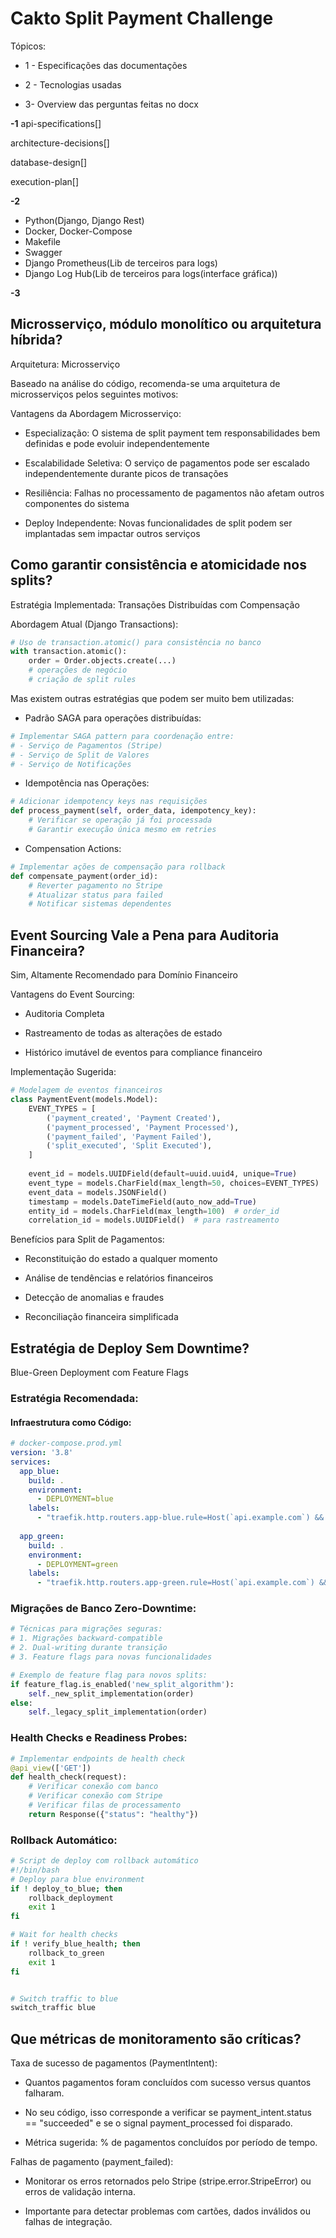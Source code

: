 # Cakto Split Payment Challenge

Tópicos:

* 1 - Especificações das documentações

* 2 - Tecnologias usadas

* 3- Overview das perguntas feitas no docx

**-1**
api-specifications[]

architecture-decisions[]

database-design[]

execution-plan[]

**-2**
- Python(Django, Django Rest)
- Docker, Docker-Compose
- Makefile
- Swagger
- Django Prometheus(Lib de terceiros para logs)
- Django Log Hub(Lib de terceiros para logs(interface gráfica))

**-3**

## Microsserviço, módulo monolítico ou arquitetura híbrida?

Arquitetura: Microsserviço

Baseado na análise do código, recomenda-se uma arquitetura de microsserviços pelos seguintes motivos:

Vantagens da Abordagem Microsserviço:

- Especialização: O sistema de split payment tem responsabilidades bem definidas e pode evoluir independentemente
- Escalabilidade Seletiva: O serviço de pagamentos pode ser escalado independentemente durante picos de transações

- Resiliência: Falhas no processamento de pagamentos não afetam outros componentes do sistema

- Deploy Independente: Novas funcionalidades de split podem ser implantadas sem impactar outros serviços


## Como garantir consistência e atomicidade nos splits?

Estratégia Implementada: Transações Distribuídas com Compensação

Abordagem Atual (Django Transactions):

```python
# Uso de transaction.atomic() para consistência no banco
with transaction.atomic():
    order = Order.objects.create(...)
    # operações de negócio
    # criação de split rules
```

Mas existem outras estratégias que podem ser muito bem utilizadas:

- Padrão SAGA para operações distribuídas:

```python
# Implementar SAGA pattern para coordenação entre:
# - Serviço de Pagamentos (Stripe)
# - Serviço de Split de Valores
# - Serviço de Notificações
```

- Idempotência nas Operações:

```python
# Adicionar idempotency keys nas requisições
def process_payment(self, order_data, idempotency_key):
    # Verificar se operação já foi processada
    # Garantir execução única mesmo em retries
```

- Compensation Actions:

``` python
# Implementar ações de compensação para rollback
def compensate_payment(order_id):
    # Reverter pagamento no Stripe
    # Atualizar status para failed
    # Notificar sistemas dependentes
```

## Event Sourcing Vale a Pena para Auditoria Financeira?

Sim, Altamente Recomendado para Domínio Financeiro

Vantagens do Event Sourcing:

- Auditoria Completa

- Rastreamento de todas as alterações de estado

- Histórico imutável de eventos para compliance financeiro

Implementação Sugerida:

```python
# Modelagem de eventos financeiros
class PaymentEvent(models.Model):
    EVENT_TYPES = [
        ('payment_created', 'Payment Created'),
        ('payment_processed', 'Payment Processed'),
        ('payment_failed', 'Payment Failed'),
        ('split_executed', 'Split Executed'),
    ]
    
    event_id = models.UUIDField(default=uuid.uuid4, unique=True)
    event_type = models.CharField(max_length=50, choices=EVENT_TYPES)
    event_data = models.JSONField()
    timestamp = models.DateTimeField(auto_now_add=True)
    entity_id = models.CharField(max_length=100)  # order_id
    correlation_id = models.UUIDField()  # para rastreamento
```

Benefícios para Split de Pagamentos:

- Reconstituição do estado a qualquer momento

- Análise de tendências e relatórios financeiros

- Detecção de anomalias e fraudes

- Reconciliação financeira simplificada


## Estratégia de Deploy Sem Downtime?
Blue-Green Deployment com Feature Flags

### Estratégia Recomendada:
#### Infraestrutura como Código:

```yaml
# docker-compose.prod.yml
version: '3.8'
services:
  app_blue:
    build: .
    environment:
      - DEPLOYMENT=blue
    labels:
      - "traefik.http.routers.app-blue.rule=Host(`api.example.com`) && Header(`deployment`, `blue`)"
  
  app_green:
    build: .
    environment:
      - DEPLOYMENT=green
    labels:
      - "traefik.http.routers.app-green.rule=Host(`api.example.com`) && Header(`deployment`, `green`)"
```

### Migrações de Banco Zero-Downtime:

```python
# Técnicas para migrações seguras:
# 1. Migrações backward-compatible
# 2. Dual-writing durante transição
# 3. Feature flags para novas funcionalidades

# Exemplo de feature flag para novos splits:
if feature_flag.is_enabled('new_split_algorithm'):
    self._new_split_implementation(order)
else:
    self._legacy_split_implementation(order)
```

### Health Checks e Readiness Probes:

```python
# Implementar endpoints de health check
@api_view(['GET'])
def health_check(request):
    # Verificar conexão com banco
    # Verificar conexão com Stripe
    # Verificar filas de processamento
    return Response({"status": "healthy"})
```

### Rollback Automático:

```bash
# Script de deploy com rollback automático
#!/bin/bash
# Deploy para blue environment
if ! deploy_to_blue; then
    rollback_deployment
    exit 1
fi

# Wait for health checks
if ! verify_blue_health; then
    rollback_to_green
    exit 1
fi


# Switch traffic to blue
switch_traffic blue
```

## Que métricas de monitoramento são críticas?

Taxa de sucesso de pagamentos (PaymentIntent):

- Quantos pagamentos foram concluídos com sucesso versus quantos falharam.

- No seu código, isso corresponde a verificar se payment_intent.status == "succeeded" e se o signal payment_processed foi disparado.

- Métrica sugerida: % de pagamentos concluídos por período de tempo.

Falhas de pagamento (payment_failed):

- Monitorar os erros retornados pelo Stripe (stripe.error.StripeError) ou erros de validação interna.

- Importante para detectar problemas com cartões, dados inválidos ou falhas de integração.
